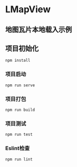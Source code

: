 # LMapView

## 地图瓦片本地载入示例

## 项目初始化

```
npm install
```

### 项目启动

```
npm run serve
```

### 项目打包

```
npm run build
```

### 项目测试

```
npm run test
```

### Eslint检查

```
npm run lint
```
